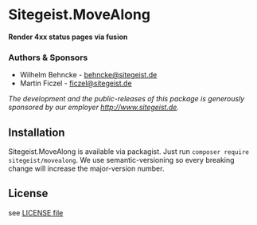 # Sitegeist.MoveAlong

**Render 4xx status pages via fusion**

### Authors & Sponsors

* Wilhelm Behncke - behncke@sitegeist.de
* Martin Ficzel - ficzel@sitegeist.de

*The development and the public-releases of this package is generously sponsored by our employer http://www.sitegeist.de.*

## Installation

Sitegeist.MoveAlong is available via packagist. Just run `composer require sitegeist/movealong`. We use semantic-versioning so every breaking change will increase the major-version number.

## License

see [LICENSE file](LICENSE)
